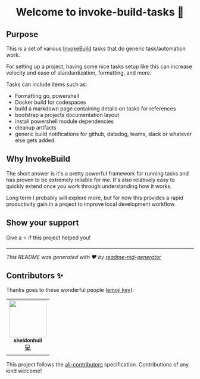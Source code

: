 <h1 align="center">Welcome to invoke-build-tasks 👋</h1>
<p>
</p>

## Purpose

This is a set of various [InvokeBuild](https://github.com/nightroman/Invoke-Build) tasks that do generic task/automation work.

For setting up a project, having some nice tasks setup like this can increase velocity and ease of standardization, formatting, and more.

Tasks can include items such as:

- Formatting go, powershell
- Docker build for codespaces
- build a markdown page containing details on tasks for references
- bootstrap a projects documentation layout
- install powershell module dependencies
- cleanup artifacts
- generic build notifications for github, datadog, teams, slack or whatever else gets added.


## Why InvokeBuild

The short answer is it's a pretty powerful framework for running tasks and has proven to be extremely reliable for me.
It's also relatively easy to quickly extend once you work through understanding how it works.

Long term I probably will explore more, but for now this provides a rapid productivity gain in a project to improve local development workflow.


## Show your support

Give a ⭐️ if this project helped you!

***
_This README was generated with ❤️ by [readme-md-generator](https://github.com/kefranabg/readme-md-generator)_

## Contributors ✨

Thanks goes to these wonderful people ([emoji key](https://allcontributors.org/docs/en/emoji-key)):

<!-- ALL-CONTRIBUTORS-LIST:START - Do not remove or modify this section -->
<!-- prettier-ignore-start -->
<!-- markdownlint-disable -->
<table>
  <tr>
    <td align="center"><a href="https://www.sheldonhull.com/"><img src="https://avatars.githubusercontent.com/u/3526320?v=4?s=100" width="100px;" alt=""/><br /><sub><b>sheldonhull</b></sub></a><br /><a href="https://github.com/sheldonhull/invoke-build-tasks/commits?author=sheldonhull" title="Code">💻</a></td>
  </tr>
</table>

<!-- markdownlint-restore -->
<!-- prettier-ignore-end -->

<!-- ALL-CONTRIBUTORS-LIST:END -->

This project follows the [all-contributors](https://github.com/all-contributors/all-contributors) specification. Contributions of any kind welcome!
